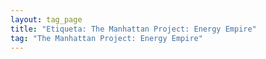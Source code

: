 ```yaml
---
layout: tag_page
title: "Etiqueta: The Manhattan Project: Energy Empire"
tag: "The Manhattan Project: Energy Empire"
---
```

